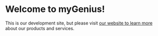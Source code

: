 # Welcome to myGenius!

This is our development site, but please visit [our website to learn more](https://mygenius.co) about our products and services.
